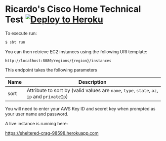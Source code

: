 # Ricardo's Cisco Home Technical Test [![Deploy to Heroku](https://www.herokucdn.com/deploy/button.png)](https://heroku.com/deploy)

To execute run:

```sh
$ sbt run
```

You can then retrieve EC2 instances using the following URI template:

```
http://localhost:8080/regions/{region}/instances
```

This endpoint takes the following parameters

| Name | Description
| ---- | ----
| sort | Attribute to sort by (valid values are `name`, `type`, `state`, `az`, `ip` and `privateIp`)

You will need to enter your AWS Key ID and secret key when prompted as your user name and password.

A live instance is running here:

https://sheltered-crag-98598.herokuapp.com
